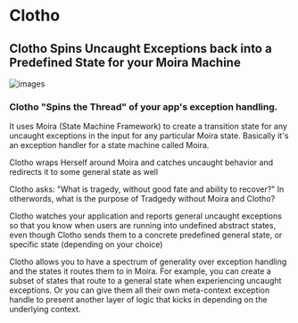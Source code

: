# Clotho
## Clotho Spins Uncaught Exceptions back into a Predefined State for your Moira Machine
![images](https://user-images.githubusercontent.com/107733608/174721787-4ca29740-197e-4491-bd3b-d640cb2bd5ad.jpg "It is said that Clotho brought Pelops back to life, with the exception of a shoulder which was eaten by Demeter, which was replaced by a chunk of ivory")


### Clotho "Spins the Thread" of your app's exception handling. 

It uses Moira (State Machine Framework) to create a transition state for any uncaught exceptions in the input for any particular Moira state. Basically it's an exception handler for a state machine called Moira.

Clotho wraps Herself around Moira and catches uncaught behavior and redirects it to some general state as well 

Clotho asks: "What is tragedy, without good fate and ability to recover?" In otherwords, what is the purpose of Tradgedy without Moira and Clotho?

Clotho watches your application and reports general uncaught exceptions so that you know when users are running into undefined abstract states, even though Clotho sends them to a concrete predefined general state, or specific state (depending on your choice)

Clotho allows you to have a spectrum of generality over exception handling and the states it routes them to in Moira. For example, you can create a subset of states that route to a general state when experiencing uncaught exceptions. Or you can give them all their own meta-context exception handle to present another layer of logic that kicks in depending on the underlying context.
